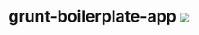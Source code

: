 grunt-boilerplate-app ![](https://david-dm.org/coryroloff/grunt-boilerplate-app.png)
=====================
